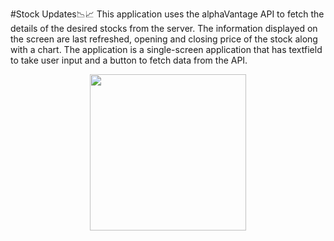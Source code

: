 #Stock Updates📉📈
This application uses the alphaVantage API to fetch the details of the desired stocks from the server.
The information displayed on the screen are last refreshed, opening and closing price of the stock along with a chart.
The application is a single-screen application that has textfield to take user input and a button to fetch data from the API.
<p align="center">
<img src="https://github.com/user-attachments/assets/577d469d-08ac-46ce-8398-0616f6e3fa5f"  width="250">
</p>
